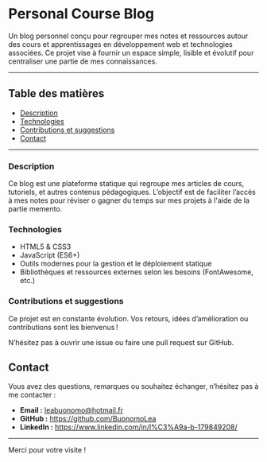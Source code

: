 # Personal Course Blog

Un blog personnel conçu pour regrouper mes notes et ressources autour des cours et apprentissages en développement web et technologies associées. Ce projet vise à fournir un espace simple, lisible et évolutif pour centraliser une partie de mes connaissances.

---

## Table des matières

- [Description](#description)  
- [Technologies](#technologies)  
- [Contributions et suggestions](#contributions-et-suggestions)  
- [Contact](#contact)  

---

### Description

Ce blog est une plateforme statique qui regroupe mes articles de cours, tutoriels, et autres contenus pédagogiques. L’objectif est de faciliter l’accès à mes notes pour réviser o gagner du temps sur mes projets à l'aide de la partie memento.

### Technologies

- HTML5 & CSS3  
- JavaScript (ES6+)  
- Outils modernes pour la gestion et le déploiement statique  
- Bibliothèques et ressources externes selon les besoins (FontAwesome, etc.)  

### Contributions et suggestions

Ce projet est en constante évolution. Vos retours, idées d’amélioration ou contributions sont les bienvenus !  

N’hésitez pas à ouvrir une issue ou faire une pull request sur GitHub.


## Contact

Vous avez des questions, remarques ou souhaitez échanger, n’hésitez pas à me contacter :

- **Email :** leabuonomo@hotmail.fr
- **GitHub :** https://github.com/BuonomoLea  
- **LinkedIn :** https://www.linkedin.com/in/l%C3%A9a-b-179849208/ 

---

Merci pour votre visite !
